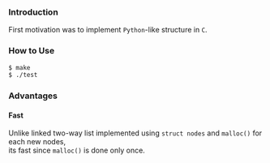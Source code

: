 
### Introduction

First motivation was to implement `Python`-like structure in `C`.

### How to Use

```sh
$ make
$ ./test
```

### Advantages

#### Fast

Unlike linked two-way list implemented using `struct nodes` and `malloc()` for each new nodes,  
its fast since `malloc()` is done only once.

